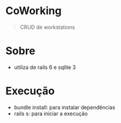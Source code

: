 # CoWorking
> CRUD de workstations

# Sobre
- utiliza de rails 6 e sqlite 3

# Execução
- bundle install: para instalar dependências
- rails s: para iniciar a execução
